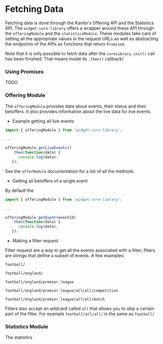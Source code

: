 # Fetching Data


Fetching data is done through the Kambi's Offering API and the Statistics API. The `widget-core-library` offers a wrapper around these API through the `offeringModule` and the `statisticsModule`. These modules take care of setting all the appropriate values in the request URLs as well as abstracting the endpoints of the APIs as functions that return `Promise`s.

Note that it is only possible to fetch data after the `coreLibrary.init()` call has been finished. That means inside its `.then()` callback/

### Using Promises
TODO

### Offering Module
The `offeringModule` provides data about events, their status and their betoffers. It also provides information about the live data for live events.

 - Example getting all live events

```javascript
import { offeringModule } from 'widget-core-library';

...

offeringModule.getLiveEvents()
   .then(function(data) {
      console.log(data);
   });
```

See the `offerModule` documentation for a list of all the methods.

 - Getting all betoffers of a single event

 By default the
 ```javascript
 import { offeringModule } from 'widget-core-library';

 ...

 offeringModule.getEvent(eventId)
    .then(function(data) {
       console.log(data);
    });
 ```

 - Making a filter request

 Filter request are a way to get all the events associated with a filter, filters are strings that define a subset of events. A few examples:

 `football/`

 `football/england/`

 `football/england/premier_league`

 `football/england/premier_league/all/all/competition`

 `football/england/premier_league/all/all/match`

 Filters also accept an wildcard called `all` that allows you to skip a certain part of the filter. For example `football/all/all/` is the same as `football/`


### Statistics Module

The statistics
